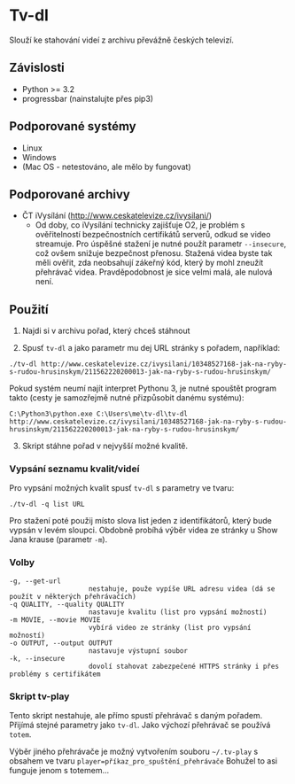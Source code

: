 Tv-dl
=====

Slouží ke stahování videí z archivu převážně českých televizí.

Závislosti
----------

* Python >= 3.2
* progressbar (nainstalujte přes pip3)

Podporované systémy
-------------------

* Linux
* Windows
* (Mac OS - netestováno, ale mělo by fungovat)

Podporované archivy
-------------------

* ČT iVysílání (http://www.ceskatelevize.cz/ivysilani/)
    * Od doby, co iVysílání technicky zajišťuje O2, je problém s ověřitelností bezpečnostních certifikátů serverů, odkud se video streamuje. Pro úspěšné stažení je nutné použít parametr `--insecure`, což ovšem snižuje bezpečnost přenosu. Stažená videa byste tak měli ověřit, zda neobsahují zákeřný kód, který by mohl zneužít přehrávač videa. Pravděpodobnost je sice velmi malá, ale nulová není.

Použití
-------

1. Najdi si v archivu pořad, který chceš stáhnout

2. Spusť `tv-dl` a jako parametr mu dej URL stránky s pořadem, například:

```
./tv-dl http://www.ceskatelevize.cz/ivysilani/10348527168-jak-na-ryby-s-rudou-hrusinskym/211562220200013-jak-na-ryby-s-rudou-hrusinskym/
```

Pokud systém neumí najít interpret Pythonu 3, je nutné spouštět program takto (cesty je samozřejmě nutné přizpůsobit danému systému):

```
C:\Python3\python.exe C:\Users\me\tv-dl\tv-dl http://www.ceskatelevize.cz/ivysilani/10348527168-jak-na-ryby-s-rudou-hrusinskym/211562220200013-jak-na-ryby-s-rudou-hrusinskym/
```

3. Skript stáhne pořad v nejvyšší možné kvalitě.


### Vypsání seznamu kvalit/videí

Pro vypsání možných kvalit spusť `tv-dl` s parametry ve tvaru:

    ./tv-dl -q list URL

Pro stažení poté použij místo slova list jeden z identifikátorů, který bude vypsán v levém sloupci.
Obdobně probíhá výběr videa ze stránky u Show Jana krause (parametr `-m`).

### Volby

    -g, --get-url
                        nestahuje, použe vypíše URL adresu videa (dá se použít v některých přehrávačích)
    -q QUALITY, --quality QUALITY
                        nastavuje kvalitu (list pro vypsání možností)
    -m MOVIE, --movie MOVIE
                        vybírá video ze stránky (list pro vypsání možností)
    -o OUTPUT, --output OUTPUT
                        nastavuje výstupní soubor
    -k, --insecure
                        dovolí stahovat zabezpečené HTTPS stránky i přes problémy s certifikátem

### Skript tv-play

Tento skript nestahuje, ale přímo spustí přehrávač s daným pořadem. Přijímá stejné parametry jako `tv-dl`. Jako výchozí přehrávač se používá `totem`.

Výběr jiného přehrávače je možný vytvořením souboru `~/.tv-play` s obsahem ve tvaru `player=příkaz_pro_spuštění_přehrávače`
Bohužel to asi funguje jenom s totemem...
